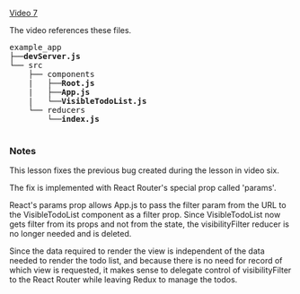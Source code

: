 [Video 7](https://egghead.io/lessons/javascript-redux-filtering-redux-state-with-react-router-params)

The video references these files.

<pre>
example_app
├──<strong>devServer.js</strong>
└── src
    ├── components
    |   ├──<strong>Root.js</strong>
    |   ├──<strong>App.js</strong>
    |   └──<strong>VisibleTodoList.js</strong>
    └── reducers
        └──<strong>index.js</strong>
    
</pre>

### Notes

This lesson fixes the previous bug created during the lesson in video six. 

The fix is implemented with React Router's special prop called 'params'.

React's params prop allows App.js to pass the filter param from the URL to the VisibleTodoList component as a filter prop. Since VisibleTodoList now gets filter from its props and not from the state, the visibilityFilter reducer is no longer needed and is deleted.

Since the data required to render the view is independent of the data needed to render the todo list, and because there is no need for record of which view is requested, it makes sense to delegate control of visibilityFilter to the React Router while leaving Redux to manage the todos.
